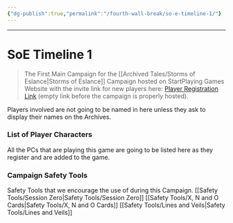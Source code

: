 ```yaml
---
{"dg-publish":true,"permalink":"/fourth-wall-break/so-e-timeline-1/"}
---
```



---
# SoE Timeline 1
> The First Main Campaign for the [[Archived Tales/Storms of Eslance\|Storms of Eslance]] Campaign hosted on StartPlaying Games Website with the invite link for new players here: [Player Registration Link]() (empty link before the campaign is properly hosted).

Players involved are not going to be named in here unless they ask to display their names on the Archives.

### List of Player Characters
All the PCs that are playing this game are going to be listed here as they register and are added to the game.


### Campaign Safety Tools
Safety Tools that we encourage the use of during this Campaign.
[[Safety Tools/Session Zero\|Safety Tools/Session Zero]]
[[Safety Tools/X, N and O Cards\|Safety Tools/X, N and O Cards]]
[[Safety Tools/Lines and Veils\|Safety Tools/Lines and Veils]]